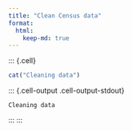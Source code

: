 ```yaml
---
title: "Clean Census data"
format:
  html:
    keep-md: true
---
```



::: {.cell}

```{.r .cell-code}
cat("Cleaning data")
```

::: {.cell-output .cell-output-stdout}

```
Cleaning data
```


:::
:::
